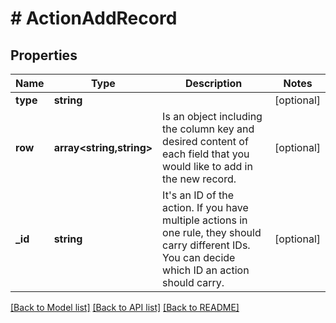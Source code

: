 # # ActionAddRecord

## Properties

Name | Type | Description | Notes
------------ | ------------- | ------------- | -------------
**type** | **string** |  | [optional]
**row** | **array<string,string>** | Is an object including the column key and desired content of each field that you would like to add in the new record. | [optional]
**_id** | **string** | It&#39;s an ID of the action.  If you have multiple actions in one rule, they should carry different IDs.  You can decide which ID an action should carry. | [optional]

[[Back to Model list]](../../README.md#models) [[Back to API list]](../../README.md#endpoints) [[Back to README]](../../README.md)
